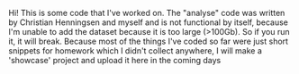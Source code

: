 Hi! This is some code that I've worked on. The "analyse" code was written by Christian Henningsen and myself and is not functional by itself, because I'm unable to add the dataset because it is too large (>100Gb). So if you run it, it will break.
Because most of the things I've coded so far were just short snippets for homework which I didn't collect anywhere, I will make a 'showcase' project and upload it here in the coming days
